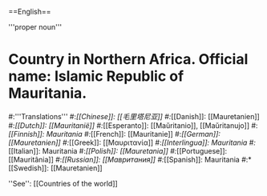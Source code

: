 ==English==

'''proper noun'''

# Country in Northern Africa. Official name: Islamic Republic of Mauritania.
#:'''Translations'''
#:*[[Chinese]]: [[毛里塔尼亚]]
#:*[[Danish]]: [[Mauretanien]]
#:*[[Dutch]]: [[Mauritanië]]
#:*[[Esperanto]]: [[Maŭritanio]], [[Maŭritanujo]]
#:*[[Finnish]]: Mauritania
#:*[[French]]: [[Mauritanie]]
#:*[[German]]: [[Mauretanien]]
#:*[[Greek]]: [[Μαυριτανία]]
#:*[[Interlingua]]: Mauritania
#:*[[Italian]]: Mauritania
#:*[[Polish]]: [[Mauretania]]
#:*[[Portuguese]]: [[Mauritânia]]
#:*[[Russian]]: [[Мавритания]]
#:*[[Spanish]]: Mauritania
#:*[[Swedish]]: [[Mauretanien]]

''See'': [[Countries of the world]]